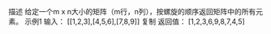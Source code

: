 描述
给定一个m x n大小的矩阵（m行，n列），按螺旋的顺序返回矩阵中的所有元素。
示例1
输入：
[[1,2,3],[4,5,6],[7,8,9]]
复制
返回值：
[1,2,3,6,9,8,7,4,5]
